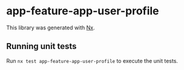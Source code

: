 # app-feature-app-user-profile

This library was generated with [Nx](https://nx.dev).

## Running unit tests

Run `nx test app-feature-app-user-profile` to execute the unit tests.
